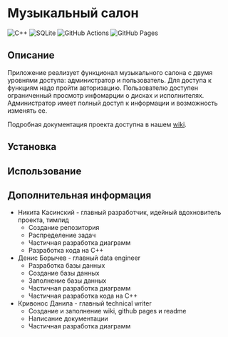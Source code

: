 # Музыкальный салон
![C++](https://img.shields.io/badge/c++-%2300599C.svg?style=for-the-badge&logo=c%2B%2B&logoColor=white)
![SQLite](https://img.shields.io/badge/sqlite-%2307405e.svg?style=for-the-badge&logo=sqlite&logoColor=white)
![GitHub Actions](https://img.shields.io/badge/github%20actions-%232671E5.svg?style=for-the-badge&logo=githubactions&logoColor=white)
![GitHub Pages](https://img.shields.io/badge/github%20pages-121013?style=for-the-badge&logo=github&logoColor=white)

## Описание

Приложение реализует функционал музыкального салона с двумя уровнями доступа: администратор и пользователь. Для доступа к функциям надо пройти авторизацию. Пользователю доступен ограниченный просмотр инфомарции о дисках и исполнителях. Администратор имеет полный доступ к информации и возможность изменять ее.

Подробная документация проекта доступна в нашем [wiki](https://github.com/fpmi-tp2023/labrabota5pr1-team_final_final/wiki/%D0%93%D0%BB%D0%B0%D0%B2%D0%BD%D0%B0%D1%8F-%D1%81%D1%82%D1%80%D0%B0%D0%BD%D0%B8%D1%86%D0%B0).

## Установка

## Использование

## Дополнительная информация
* Никита Касинский - главный разработчик, идейный вдохновитель проекта, тимлид
    + Создание репозитория
    + Распределение задач
    + Частичная разработка диаграмм
    + Разработка кода на C++
* Денис Борычев - главный data engineer
    + Разработка базы данных
    + Создание базы данных
    + Заполнение базы данных
    + Частичная разработка диаграмм
    + Частичная разработка кода на C++
* Кривонос Данила - главный technical writer
    + Создание и заполнение wiki, github pages и readme
    + Написание документации
    + Частичная разработка диаграмм